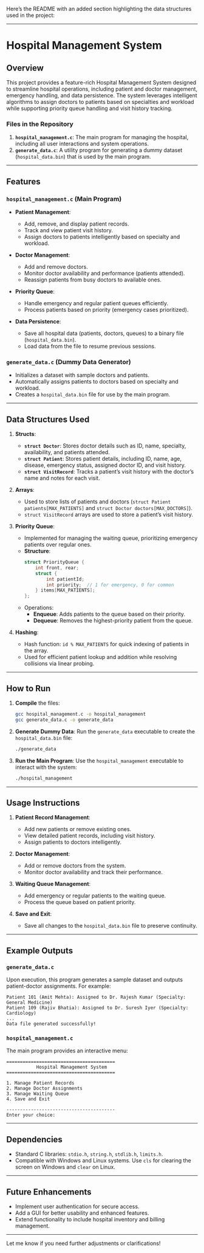 Here’s the README with an added section highlighting the data structures used in the project:

---

# Hospital Management System

## Overview

This project provides a feature-rich Hospital Management System designed to streamline hospital operations, including patient and doctor management, emergency handling, and data persistence. The system leverages intelligent algorithms to assign doctors to patients based on specialties and workload while supporting priority queue handling and visit history tracking.

### Files in the Repository
1. **`hospital_management.c`**: The main program for managing the hospital, including all user interactions and system operations.
2. **`generate_data.c`**: A utility program for generating a dummy dataset (`hospital_data.bin`) that is used by the main program.

---

## Features

### `hospital_management.c` (Main Program)
- **Patient Management**:
  - Add, remove, and display patient records.
  - Track and view patient visit history.
  - Assign doctors to patients intelligently based on specialty and workload.

- **Doctor Management**:
  - Add and remove doctors.
  - Monitor doctor availability and performance (patients attended).
  - Reassign patients from busy doctors to available ones.

- **Priority Queue**:
  - Handle emergency and regular patient queues efficiently.
  - Process patients based on priority (emergency cases prioritized).

- **Data Persistence**:
  - Save all hospital data (patients, doctors, queues) to a binary file (`hospital_data.bin`).
  - Load data from the file to resume previous sessions.

### `generate_data.c` (Dummy Data Generator)
- Initializes a dataset with sample doctors and patients.
- Automatically assigns patients to doctors based on specialty and workload.
- Creates a `hospital_data.bin` file for use by the main program.

---

## Data Structures Used

1. **Structs**:
   - **`struct Doctor`**: Stores doctor details such as ID, name, specialty, availability, and patients attended.
   - **`struct Patient`**: Stores patient details, including ID, name, age, disease, emergency status, assigned doctor ID, and visit history.
   - **`struct VisitRecord`**: Tracks a patient’s visit history with the doctor’s name and notes for each visit.

2. **Arrays**:
   - Used to store lists of patients and doctors (`struct Patient patients[MAX_PATIENTS]` and `struct Doctor doctors[MAX_DOCTORS]`).
   - `struct VisitRecord` arrays are used to store a patient’s visit history.

3. **Priority Queue**:
   - Implemented for managing the waiting queue, prioritizing emergency patients over regular ones.
   - **Structure**:
     ```c
     struct PriorityQueue {
         int front, rear;
         struct {
             int patientId;
             int priority;  // 1 for emergency, 0 for common
         } items[MAX_PATIENTS];
     };
     ```
   - Operations:
     - **Enqueue**: Adds patients to the queue based on their priority.
     - **Dequeue**: Removes the highest-priority patient from the queue.

4. **Hashing**:
   - Hash function: `id % MAX_PATIENTS` for quick indexing of patients in the array.
   - Used for efficient patient lookup and addition while resolving collisions via linear probing.

---

## How to Run

1. **Compile** the files:
   ```bash
   gcc hospital_management.c -o hospital_management
   gcc generate_data.c -o generate_data
   ```

2. **Generate Dummy Data**:
   Run the `generate_data` executable to create the `hospital_data.bin` file:
   ```bash
   ./generate_data
   ```

3. **Run the Main Program**:
   Use the `hospital_management` executable to interact with the system:
   ```bash
   ./hospital_management
   ```

---

## Usage Instructions

1. **Patient Record Management**:
   - Add new patients or remove existing ones.
   - View detailed patient records, including visit history.
   - Assign patients to doctors intelligently.

2. **Doctor Management**:
   - Add or remove doctors from the system.
   - Monitor doctor availability and track their performance.

3. **Waiting Queue Management**:
   - Add emergency or regular patients to the waiting queue.
   - Process the queue based on patient priority.

4. **Save and Exit**:
   - Save all changes to the `hospital_data.bin` file to preserve continuity.

---

## Example Outputs

### `generate_data.c`
Upon execution, this program generates a sample dataset and outputs patient-doctor assignments. For example:
```
Patient 101 (Amit Mehta): Assigned to Dr. Rajesh Kumar (Specialty: General Medicine)
Patient 109 (Rajiv Bhatia): Assigned to Dr. Suresh Iyer (Specialty: Cardiology)
...
Data file generated successfully!
```

### `hospital_management.c`
The main program provides an interactive menu:
```
========================================
           Hospital Management System
========================================

1. Manage Patient Records
2. Manage Doctor Assignments
3. Manage Waiting Queue
4. Save and Exit

----------------------------------------
Enter your choice:
```

---

## Dependencies
- Standard C libraries: `stdio.h`, `string.h`, `stdlib.h`, `limits.h`.
- Compatible with Windows and Linux systems. Use `cls` for clearing the screen on Windows and `clear` on Linux.

---

## Future Enhancements
- Implement user authentication for secure access.
- Add a GUI for better usability and enhanced features.
- Extend functionality to include hospital inventory and billing management.

---

Let me know if you need further adjustments or clarifications!
